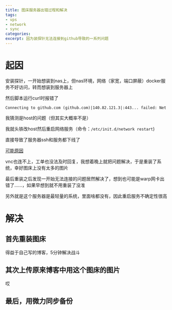 ```yaml
---
title: 图床服务器出错过程和解决
tags:
- vps
- network
- sync
categories: 
excerpt: 因为装探针无法连接到github导致的一系列问题
---
```

# 起因
安装探针，一开始想装到nas上，但nas环境，网络（家宽，端口屏蔽）docker服务不好访问，转而想装到服务器上

然后脚本运行curl时报错了

`Connecting to github.com (github.com)|140.82.121.3|:443... failed: Net`

我猜测是host的问题（但其实大概率不是）

我就头铁改host然后重启网络服务（命令：`/etc/init.d/network restart`)

直接导致了服务器ssh和服务都下线了

[可能原因](https://blog.csdn.net/qing_yc/article/details/55522164)

vnc也连不上，工单也没法及时回复，我想着晚上就把问题解决，于是重装了系统，幸好图床上没有太多的图片

最后重装之后发现一开始无法连接的问题居然解决了，想到也可能是warp网卡出错了……，如果早想到就不用重装了没准

另外就是这个服务器是最轻量的系统，里面啥都没有，因此重启服务不确定性很高

# 解决
## 首先重装图床
得益于自己写的博客，5分钟解决战斗
## 其次上传原来博客中用这个图床的图片
哎
## 最后，用微力同步备份